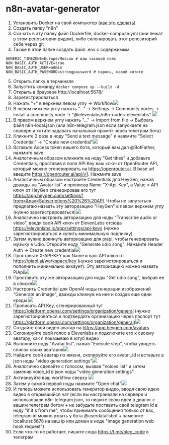 # n8n-avatar-generator

1. Установить Docker на свой компьютер ([как это сделать](https://docs.docker.com/desktop/setup/install/mac-install/))
2. Создать папку "n8n"
3. Скачать в эту папку файл Dockerfile, docker-compose.yml (они лежат в этом репозитории рядом), либо склонировать этот репозиторий себе через git
4. Также в этой папке создать файл .env с содержимым 
```.env
GENERIC_TIMEZONE=Europe/Moscow # ваш часовой пояс
N8N_BASIC_AUTH_ACTIVE=true
N8N_BASIC_AUTH_USER=admin 
N8N_BASIC_AUTH_PASSWORD=strongpassword # пароль, какой хотите
```
5. Открыть папку в терминале
6. Запустить команду ```docker compose up --build -d```
8. Открыть в браузере http://localhost:5678/
9. Зарегистрироваться
10. Нажать "+" в верхнем левом углу -> Workflow![](./images/1.png)
11. В левом нижнем углу нажать "..." -> Settings -> Community nodes -> Install a community node -> "@elevenlabs/n8n-nodes-elevenlabs" ![](./images/2.png)
12. В правом верхнем углу нажать "..." -> Import from file -> Выбрать файл n8n-local.json (или n8n-telegram.json если запускаете на сервере и хотите задавать начальный промпт через телеграм бота)
13. Кликните 2 раза в ноду "Send a text message" и нажмите "Select Credential" -> "Create new credential"![](./images/3.png)
14. Вставьте Access token вашего бота, который вам дал @BotFather, нажмите save
15. Аналогичным образом кликните на ноду "Get titles" и добавьте Credentials, проставив в поле API Key ваш ключ от OpenRouter API, который можно сгенерировать на https://openrouter.ai. В base url введите https://openrouter.ai/api/v1. Нажмите save
16. Аналогичным образом настройте Credentials для HeyGen, нажав дважды на "Avatar list" и прописав Name "X-Api-Key", а Value = API ключ от HeyGen сгенерировав его тут https://app.heygen.com/settings?from=&nav=Subscriptions%20%26%20API. Чтобы не запутаться предлагаю назвать эту авторизацию "HeyGen" в левом верхнем углу (нужно зарегистрироваться)![](./images/4.png)
17. Аналогично настроить авторизацию для ноды "Transcribe audio or video", введя свой API ключ от ElevenLabs отсюда https://elevenlabs.io/app/settings/api-keys (нужно зарегистрироваться и купить минимальную подписку)
18. Затем нужно докинуть авторизацию для piapi, чтобы генерировать музыку в Udio. Откройте ноду "Generate udio song". Нажмите Header Auth -> Create new credential![](./images/5.png)
19. Проставьте X-API-KEY как Name и ваш API ключ от https://piapi.ai/workspace/key (нужно зарегистрироваться и пополнить минимально аккаунт). Эту авторизацию можно назвать PiApi![](./images/6.png)
20. Проставить эту же авторизацию для ноды "Get udio song", выбрав ее в списке![](./images/7.png)
21. Настроить Credential для OpenAI ноды генерации изображений "Generate an image", дважды кликнув на нее и создав еще одни креды ![](./images/8.png)
22. Прописать API Key, сгенерированный тут https://platform.openai.com/settings/organization/general (нужно зарегистрироваться и подтвердить организацию через паспорт тут https://platform.openai.com/settings/organization/general)![](./images/9.png)
23. Создайте свой видео аватар на https://app.heygen.com/avatars
24. Склонируйте свой голос в Elevenlabs и подключите его к своему аватару, как я показываю в ютуб видео
25. Выполните ноду "Avatar list", нажав "Execute step", чтобы увидеть список своих аватаров![](./images/10.png)
26. Найдите свой аватар по имени, скопируйте его avatar_id и вставьте в json ноды "video generation settings"![](./images/11.png)
27. Аналогично сделайте с голосом, вызвав "Voices list" и затем заменив voice_id в json ноды "video generation settings"
28. Активируйте ваш workflow сверху ![](./images/12.png)
29. Затем у самой первой ноды нажмите "Open chat"![](./images/13.png)
30. И теперь можете использовать генератор видео, вводя свою идею видео в открывшийся чат (если вы настраивали на сервере и использовали n8n-telegram.json, то пишите свою идеи в диалог с вашим телеграм ботом + не забудьте поставить свой telegram id в ноду "if it's from me", чтобы принимать сообщения только от вас, telegram id можно узнать у бота @userdatailsbot + замените localhost:5678 на ваш ip или домен в ноде "image generation web hook request")
31. Если что-то не работает, пишите сюда https://t.me/oleg_code в телеграм
